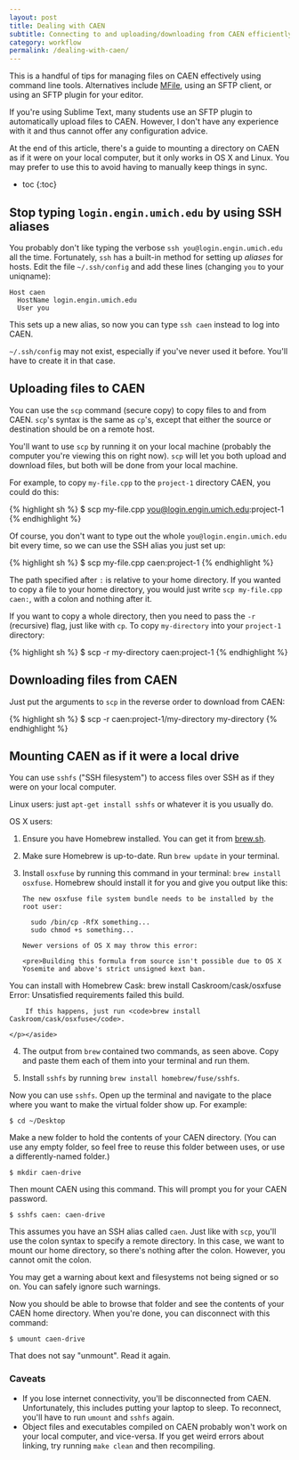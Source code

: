 ```yaml
---
layout: post
title: Dealing with CAEN
subtitle: Connecting to and uploading/downloading from CAEN efficiently.
category: workflow
permalink: /dealing-with-caen/
---
```

This is a handful of tips for managing files on CAEN effectively using command
line tools. Alternatives include [MFile][mfile], using an SFTP
client, or using an SFTP plugin for your editor.

  [mfile]: http://mfile.umich.edu

If you're using Sublime Text, many students use an SFTP plugin to automatically
upload files to CAEN. However, I don't have any experience with it and thus
cannot offer any configuration advice.

At the end of this article, there's a guide to mounting a directory on CAEN as
if it were on your local computer, but it only works in OS X and Linux. You may
prefer to use this to avoid having to manually keep things in sync.

* toc
{:toc}

## Stop typing `login.engin.umich.edu` by using SSH aliases

You probably don't like typing the verbose `ssh you@login.engin.umich.edu` all
the time. Fortunately, `ssh` has a built-in method for setting up *aliases* for
hosts. Edit the file `~/.ssh/config` and add these lines (changing `you` to
your uniqname):

    Host caen
      HostName login.engin.umich.edu
      User you

This sets up a new alias, so now you can type `ssh caen` instead to log into
CAEN.

<aside class="aside-warning"><p>

<code>~/.ssh/config</code> may not exist, especially if you've never used it
before. You'll have to create it in that case.

</p></aside>

## Uploading files to CAEN

You can use the `scp` command (secure copy) to copy files to and from CAEN.
`scp`'s syntax is the same as `cp`'s, except that either the source or
destination should be on a remote host.

<aside class="aside-warning"><p>

You'll want to use <code>scp</code> by running it on your local machine
(probably the computer you're viewing this on right now). <code>scp</code> will
let you both upload and download files, but both will be done from your local
machine.

</p></aside>

For example, to copy `my-file.cpp` to the `project-1` directory CAEN, you could
do this:

{% highlight sh %}
$ scp my-file.cpp you@login.engin.umich.edu:project-1
{% endhighlight %}

Of course, you don't want to type out the whole `you@login.engin.umich.edu` bit
every time, so we can use the SSH alias you just set up:

{% highlight sh %}
$ scp my-file.cpp caen:project-1
{% endhighlight %}

<aside class="aside-tip"><p>

The path specified after <code>:</code> is relative to your home directory. If
you wanted to copy a file to your home directory, you would just write <code>scp
my-file.cpp caen:</code>, with a colon and nothing after it.

</p></aside>

If you want to copy a whole directory, then you need to pass the `-r`
(recursive) flag, just like with `cp`. To copy `my-directory` into your
`project-1` directory:

{% highlight sh %}
$ scp -r my-directory caen:project-1
{% endhighlight %}

## Downloading files from CAEN

Just put the arguments to `scp` in the reverse order to download from CAEN:

{% highlight sh %}
$ scp -r caen:project-1/my-directory my-directory
{% endhighlight %}

## Mounting CAEN as if it were a local drive

You can use `sshfs` ("SSH filesystem") to access files over SSH
as if they were on your local computer.

Linux users: just `apt-get install sshfs` or whatever it is you usually do.

OS X users:

 1. Ensure you have Homebrew installed. You can get it from
    [brew.sh](http://brew.sh).

 2. Make sure Homebrew is up-to-date. Run `brew update` in your terminal.

 3. Install `osxfuse` by running this command in your terminal: `brew install
    osxfuse`.  Homebrew should install it for you and give you output like
this:

        The new osxfuse file system bundle needs to be installed by the root user:

          sudo /bin/cp -RfX something...
          sudo chmod +s something...

    <aside class="aside-warning"><p>

        Newer versions of OS X may throw this error:

        <pre>Building this formula from source isn't possible due to OS X Yosemite and above's strict unsigned kext ban.
You can install with Homebrew Cask:
brew install Caskroom/cask/osxfuse
Error: Unsatisfied requirements failed this build.</pre>

        If this happens, just run <code>brew install Caskroom/cask/osxfuse</code>.

    </p></aside>

 4. The output from `brew` contained two commands, as seen above. Copy and paste
    them each of them into your terminal and run them.

 5. Install `sshfs` by running `brew install homebrew/fuse/sshfs`.

Now you can use `sshfs`. Open up the terminal and navigate to the place where
you want to make the virtual folder show up. For example:

    $ cd ~/Desktop

Make a new folder to hold the contents of your CAEN directory. (You can use any
empty folder, so feel free to reuse this folder between uses, or use a
differently-named folder.)

    $ mkdir caen-drive

Then mount CAEN using this command. This will prompt you for your CAEN password.

    $ sshfs caen: caen-drive

<aside class="aside-warning"><p>

This assumes you have an SSH alias called <code>caen</code>. Just like with
<code>scp</code>, you'll use the colon syntax to specify a remote directory. In
this case, we want to mount our home directory, so there's nothing after the
colon. However, you cannot omit the colon.

</p></aside>

<aside class="aside-warning"><p>

You may get a warning about kext and filesystems not being signed or so on. You
can safely ignore such warnings.

</p></aside>

Now you should be able to browse that folder and see the contents of your CAEN
home directory. When you're done, you can disconnect with this command:

    $ umount caen-drive

<aside class="aside-warning"><p>

That does not say "unmount". Read it again.

</p></aside>

### Caveats

<aside class="aside-critical"><ul>

<li>If you lose internet connectivity, you'll be disconnected from CAEN.
Unfortunately, this includes putting your laptop to sleep. To reconnect, you'll
have to run <code>umount</code> and <code>sshfs</code> again.</li>

<li>Object files and executables compiled on CAEN probably won't work on your
local computer, and vice-versa. If you get weird errors about linking, try
running <code>make clean</code> and then recompiling.</li>

</ul></aside>
